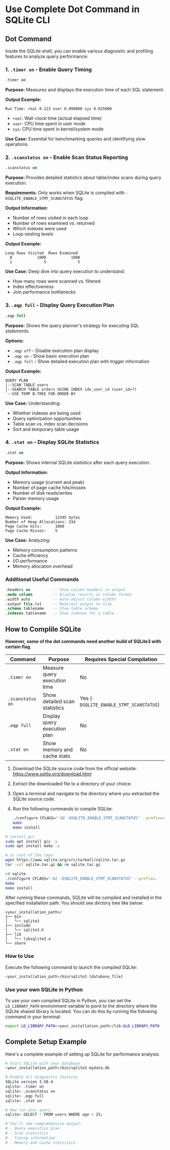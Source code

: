 # Use Complete Dot Command in SQLite CLI

## Dot Command

Inside the SQLite shell, you can enable various diagnostic and profiling features to analyze query performance:

### 1. `.timer on` - Enable Query Timing

```sql
.timer on
```

**Purpose:** Measures and displays the execution time of each SQL statement.

**Output Example:**

```shell
Run Time: real 0.123 user 0.098000 sys 0.025000
```

- `real`: Wall-clock time (actual elapsed time)
- `user`: CPU time spent in user mode
- `sys`: CPU time spent in kernel/system mode

**Use Case:** Essential for benchmarking queries and identifying slow operations.

### 2. `.scanstatus on` - Enable Scan Status Reporting

```sql
.scanstatus on
```

**Purpose:** Provides detailed statistics about table/index scans during query execution.

**Requirements:** Only works when SQLite is compiled with `-DSQLITE_ENABLE_STMT_SCANSTATUS` flag.

**Output Information:**

- Number of rows visited in each loop
- Number of rows examined vs. returned
- Which indexes were used
- Loop nesting levels

**Output Example:**

```shell
Loop Rows Visited  Rows Examined
  0           1000           1000
  1              5              5
```

**Use Case:** Deep dive into query execution to understand:

- How many rows were scanned vs. filtered
- Index effectiveness
- Join performance bottlenecks

### 3. `.eqp full` - Display Query Execution Plan

```sql
.eqp full
```

**Purpose:** Shows the query planner's strategy for executing SQL statements.

**Options:**

- `.eqp off` - Disable execution plan display
- `.eqp on` - Show basic execution plan
- `.eqp full` - Show detailed execution plan with trigger information

**Output Example:**

```shell
QUERY PLAN
|--SCAN TABLE users
|--SEARCH TABLE orders USING INDEX idx_user_id (user_id=?)
`--USE TEMP B-TREE FOR ORDER BY
```

**Use Case:** Understanding:

- Whether indexes are being used
- Query optimization opportunities
- Table scan vs. index scan decisions
- Sort and temporary table usage

### 4. `.stat on` - Display SQLite Statistics

```sql
.stat on
```

**Purpose:** Shows internal SQLite statistics after each query execution.

**Output Information:**

- Memory usage (current and peak)
- Number of page cache hits/misses
- Number of disk reads/writes
- Parser memory usage

**Output Example:**

```shell
Memory Used:          12345 bytes
Number of Heap Allocations: 234
Page Cache Hits:      1000
Page Cache Misses:    5
```

**Use Case:** Analyzing:

- Memory consumption patterns
- Cache efficiency
- I/O performance
- Memory allocation overhead

### Additional Useful Commands

```sql
.headers on          -- Show column headers in output
.mode column         -- Display results in column format
.width auto          -- Auto-adjust column widths
.output file.txt     -- Redirect output to file
.schema tablename    -- Show table schema
.indexes tablename   -- Show indexes for a table
```

## How to Complile SQLite

**However, some of the dot commands need another build of SQLite3 with certain flag**.

| Command          | Purpose                       | Requires Special Compilation            |
| ---------------- | ----------------------------- | --------------------------------------- |
| `.timer on`      | Measure query execution time  | No                                      |
| `.scanstatus on` | Show detailed scan statistics | Yes (`-DSQLITE_ENABLE_STMT_SCANSTATUS`) |
| `.eqp full`      | Display query execution plan  | No                                      |
| `.stat on`       | Show memory and cache stats   | No                                      |

1. Download the SQLite source code from the official website: <https://www.sqlite.org/download.html>
2. Extract the downloaded file to a directory of your choice.
3. Open a terminal and navigate to the directory where you extracted the SQLite source code.
4. Run the following commands to compile SQLite:

    ```bash
    ./configure CFLAGS="-O2 -DSQLITE_ENABLE_STMT_SCANSTATUS" --prefix=<your_installation_path>
    make
    make install
    ```

```bash
# install gcc
sudo apt install gcc -y
sudo apt install make -y

# in root of the repo
wget https://www.sqlite.org/src/tarball/sqlite.tar.gz
tar -xzf sqlite.tar.gz && rm sqlite.tar.gz

cd sqlite
./configure CFLAGS="-O2 -DSQLITE_ENABLE_STMT_SCANSTATUS" --prefix=.
make
make install
```

After running these commands, SQLite will be compiled and installed in the specified installation path. You should see dirctory tree like below:

```shell
<your_installation_path>/
├── bin
│   └── sqlite3
├── include
│   └── sqlite3.h
├── lib
│   └── libsqlite3.a
└── share
```

### How to Use

Execute the following command to launch the compiled SQLite:

```bash
<your_installation_path>/bin/sqlite3 [database_file]
```

### Use your own SQLite in Python

To use your own compiled SQLite in Python, you can set the `LD_LIBRARY_PATH` environment variable to point to the directory where the SQLite shared library is located. You can do this by running the following command in your terminal:

```bash
export LD_LIBRARY_PATH=<your_installation_path>/lib:$LD_LIBRARY_PATH
```

## Complete Setup Example

Here's a complete example of setting up SQLite for performance analysis:

```bash
# Start SQLite with your database
<your_installation_path>/bin/sqlite3 mydata.db

# Enable all diagnostic features
SQLite version 3.50.4
sqlite> .timer on
sqlite> .scanstatus on
sqlite> .eqp full
sqlite> .stat on

# Now run your query
sqlite> SELECT * FROM users WHERE age > 25;

# You'll see comprehensive output:
# - Query execution plan
# - Scan statistics
# - Timing information
# - Memory and cache statistics
```
